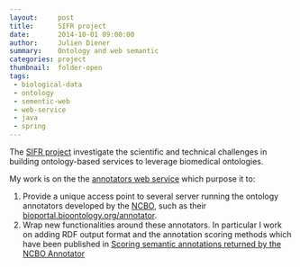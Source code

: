 ```yaml
---
layout:     post
title:      SIFR project
date:       2014-10-01 09:00:00
author:     Julien Diener
summary:    Ontology and web semantic
categories: project
thumbnail:  folder-open 
tags:
 - biological-data
 - ontology
 - sementic-web
 - web-service
 - java
 - spring
---
```


The [SIFR project](http://www.lirmm.fr/sifr/) investigate the scientific and technical challenges in building ontology-based services to leverage biomedical ontologies.

My work is on the the [annotators web service](https://github.com/sifrproject/annotators/) which purpose it to:

  1. Provide a unique access point to several server running the ontology annotators developed by the [NCBO](http://www.bioontology.org/), such as their [bioportal.bioontology.org/annotator](http://bioportal.bioontology.org/annotator).
  2. Wrap new functionalities around these annotators. In particular I work on adding RDF output format and the annotation scoring methods which have been published in [Scoring semantic annotations returned by the NCBO Annotator](https://hal.inria.fr/INRA/lirmm-01099860v1)
